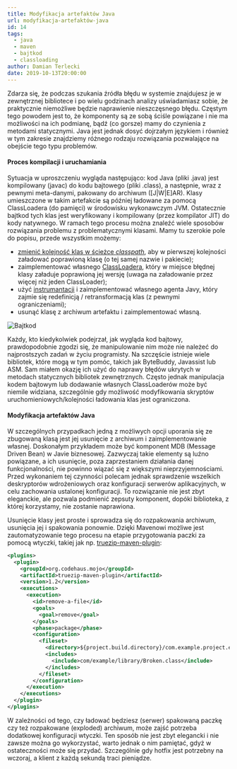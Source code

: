 ```yaml
---
title: Modyfikacja artefaktów Java
url: modyfikacja-artefaktów-java
id: 14
tags:
  - java
  - maven
  - bajtkod
  - classloading
author: Damian Terlecki
date: 2019-10-13T20:00:00
---
```


Zdarza się, że podczas szukania źródła błędu w systemie znajdujesz je w zewnętrznej bibliotece i po wielu godzinach analizy uświadamiasz sobie, że praktycznie niemożliwe będzie naprawienie nieszczęsnego błędu. Częstym tego powodem jest to, że komponenty są ze sobą ściśle powiązane i nie ma możliwości na ich podmianę, bądź (co gorsze) mamy do czynienia z metodami statycznymi. Java jest jednak dosyć dojrzałym językiem i również w tym zakresie znajdziemy różnego rodzaju rozwiązania pozwalające na obejście tego typu problemów.

#### Proces kompilacji i uruchamiania

Sytuacja w uproszczeniu wygląda następująco: kod Java (pliki .java) jest kompilowany (javac) do kodu bajtowego (pliki .class), a następnie, wraz z pewnymi meta-danymi, pakowany do archiwum ([J|W|E]AR). Klasy umieszczone w takim artefakcie są później ładowane za pomocą ClassLoadera (do pamięci) w środowisku wykonawczym JVM. Ostatecznie bajtkod tych klas jest weryfikowany i kompilowany (przez kompilator JIT) do kody natywnego. W ramach tego procesu można znaleźć wiele sposobów rozwiązania problemu z problematycznymi klasami. Mamy tu szerokie pole do popisu, przede wszystkim możemy:
- [zmienić kolejność klas w ścieżce *classpath*](https://docs.oracle.com/javase/8/docs/technotes/tools/windows/classpath.html#JSWOR590), aby w pierwszej kolejności załadować poprawioną klasę (o tej samej nazwie i pakiecie);
- zaimplementować własnego [ClassLoadera](https://docs.oracle.com/javase/10/docs/api/java/lang/ClassLoader.html), który w miejsce błędnej klasy załaduje poprawioną jej wersję (uwaga na załadowanie przez więcej niż jeden ClassLoader);
- użyć [instrumantacji](https://docs.oracle.com/javase/10/docs/api/java/lang/instrument/package-summary.html) i zaimplementować własnego agenta Javy, który zajmie się redefinicją / retransformacją klas (z pewnymi ograniczeniami);
- usunąć klasę z archiwum artefaktu i zaimplementować własną.

<img src="/img/hq/bajtkod.svg" alt="Bajtkod" title="Bajtkod">

Każdy, kto kiedykolwiek podejrzał, jak wygląda kod bajtowy, prawdopodobnie zgodzi się, że manipulowanie nim może nie należeć do najprostszych zadań w życiu programisty. Na szczęście istnieje wiele bibliotek, które mogą w tym pomóc, takich jak ByteBuddy, Javassist lub ASM. Sam miałem okazję ich użyć do naprawy błędów ukrytych w metodach statycznych bibliotek zewnętrznych. Często jednak manipulacja kodem bajtowym lub dodawanie własnych ClassLoaderów może być niemile widziana, szczególnie gdy możliwość modyfikowania skryptów uruchomieniowych/kolejności ładowania klas jest ograniczona.

#### Modyfikacja artefaktów Java

W szczególnych przypadkach jedną z możliwych opcji uporania się ze zbugowaną klasą jest jej usunięcie z archiwum i zaimplementowanie własnej. Doskonałym przykładem może być komponent MDB (Message Driven Bean) w Javie biznesowej. Zazwyczaj takie elementy są luźno powiązane, a ich usunięcie, poza zaprzestaniem działania danej funkcjonalności, nie powinno wiązać się z większymi nieprzyjemnościami. Przed wykonaniem tej czynności polecam jednak sprawdzenie wszelkich deskryptorów wdrożeniowych oraz konfiguracji serwerów aplikacyjnych, w celu zachowania ustalonej konfiguracji. To rozwiązanie nie jest zbyt eleganckie, ale pozwala podmienić zepsuty komponent, dopóki biblioteka, z której korzystamy, nie zostanie naprawiona.

Usunięcie klasy jest proste i sprowadza się do rozpakowania archiwum, usunięcia jej i spakowania ponownie. Dzięki Mavenowi możliwe jest zautomatyzowanie tego procesu na etapie przygotowania paczki za pomocą wtyczki, takiej jak np. [truezip-maven-plugin](https://www.mojohaus.org/truezip/truezip-maven-plugin/):

```xml
<plugins>
  <plugin>
    <groupId>org.codehaus.mojo</groupId>
    <artifactId>truezip-maven-plugin</artifactId>
    <version>1.2</version>
    <executions>
      <execution>
        <id>remove-a-file</id>
        <goals>
          <goal>remove</goal>
        </goals>
        <phase>package</phase>
        <configuration>
          <fileset>
            <directory>${project.build.directory}/com.example.project.ear/lib/com.example.library.jar/</directory>
            <includes>
              <include>com/example/library/Broken.class</include>
            </includes>
          </fileset>
        </configuration>
      </execution>
    </executions>
  </plugin>
</plugins>
```

W zależności od tego, czy ładować będziesz (serwer) spakowaną paczkę czy też rozpakowane (exploded) archiwum, może zajść potrzeba dodatkowej konfiguracji wtyczki. Ten sposób nie jest zbyt elegancki i nie zawsze można go wykorzystać, warto jednak o nim pamiętać, gdyż w ostateczności może się przydać. Szczególnie gdy hotfix jest potrzebny na wczoraj, a klient z każdą sekundą traci pieniądze.